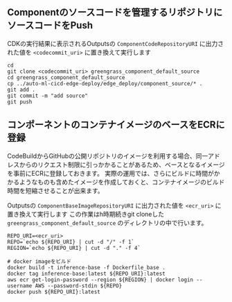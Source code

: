 ## Componentのソースコードを管理するリポジトリにソースコードをPush

CDKの実行結果に表示されるOutputsの `ComponentCodeRepositoryURI` に出力された値を `<codecommit_uri>` に置き換えて実行します

```
cd 
git clone <codecommit_uri> greengrass_component_default_source
cd greengrass_component_default_source
cp ../auto-ml-cicd-edge-deploy/edge_deploy/component_source/* .
git add .
git commit -m "add source"
git push
```

## コンポーネントのコンテナイメージのベースをECRに登録
CodeBuildからGitHubの公開リポジトリのイメージを利用する場合、同一アドレスからのリクエスト制限に引っかかることがあるため、ベースとなるイメージを事前にECRに登録しておきます。
実際の運用では、さらにビルドに時間がかかるようなものも含めたイメージを作成しておくと、コンテナイメージのビルド時間を短縮させることが出来ます。

Outputsの `ComponentBaseImageRepositoryURI` に出力された値を `<ecr_uri>` に置き換えて実行します
この作業はh時期続きgit cloneした `greengrass_component_default_source` のディレクトリの中で行います。

```
REPO_URI=<ecr_uri>
REPO=`echo ${REPO_URI} | cut -d "/" -f 1`
REGION=`echo ${REPO_URI} | cut -d "." -f 4`

# docker imageをビルド
docker build -t inference-base -f Dockerfile_base .
docker tag inference-base:latest ${REPO_URI}:latest
aws ecr get-login-password --region ${REGION} | docker login --username AWS --password-stdin ${REPO}
docker push ${REPO_URI}:latest
```
